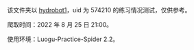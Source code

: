 该文件夹以 [hydrobot1](https://www.luogu.com.cn/user/574210#practice)，uid 为 574210 的练习情况测试，仅供参考。

爬取时间：2022 年 8 月 25 日 21:00。

使用环境：Luogu-Practice-Spider 2.2。
